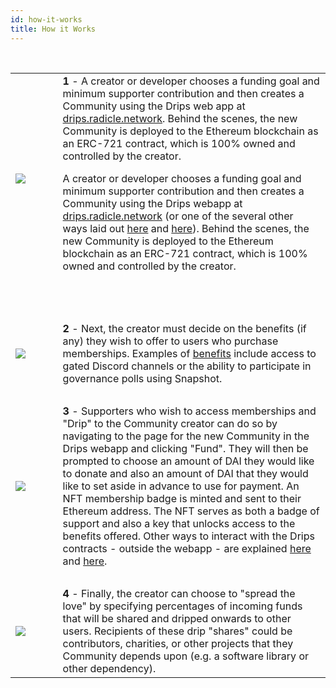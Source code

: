 ```yaml
---
id: how-it-works
title: How it Works
---
```


&nbsp;
<table style="border: 0px;">
<tr style="border: 0px;">
<td style="border: 0px; width: 15%;"><img src="/img/drips_how1.png"></td>
<td style="border: 0px; vertical-align: top;"><b>1</b> - A creator or developer chooses a funding goal and minimum supporter contribution and then creates a Community using the Drips web app at <a href="https://drips.radicle.network/">drips.radicle.network</a>. Behind the scenes, the new Community is deployed to the Ethereum blockchain as an ERC-721 contract, which is 100% owned and controlled by the creator.

A creator or developer chooses a funding goal and minimum supporter contribution and then creates a Community using the Drips webapp at <a href="https://drips.radicle.network/">drips.radicle.network</a> (or one of the several other ways laid out <a href="https://docs.drips.network/accessing-drips.html">here</a> and <a href="https://docs.drips.network/for-developers/technical-overview.html">here</a>). Behind the scenes, the new Community is deployed to the Ethereum blockchain as an ERC-721 contract, which is 100% owned and controlled by the creator.

</td>
</tr>
<tr style="border: 0px;"><td style="border: 0px;"><p>&nbsp;</p></td><td style="border: 0px;"> </td></tr>
<tr style="border: 0px;">
<td style="border: 0px; width: 15%;"><img src="/img/drips_how2.png"></td>
<td style="border: 0px; vertical-align: top;"><b>2</b> - Next, the creator must decide on the benefits (if any) they wish to offer to users who purchase memberships. Examples of <a href="../using-drips/setting-up-benefits.html">benefits<a> include access to gated Discord channels or the ability to participate in governance polls using Snapshot.
</td>
</tr>
<tr style="border: 0px;"><td style="border: 0px;"><br/> </td><td style="border: 0px;"> </td></tr>
<tr style="border: 0px;">
<td style="border: 0px; width: 15%;"><img src="/img/drips_how3.png"></td>
<td style="border: 0px; vertical-align: top;"><b>3</b> - Supporters who wish to access memberships and "Drip" to the Community creator can do so by navigating to the page for the new Community in the Drips webapp and clicking "Fund". They will then be prompted to choose an amount of DAI they would like to donate and also an amount of DAI that they would like to set aside in advance to use for payment. An NFT membership badge is minted and sent to their Ethereum address. The NFT serves as both a badge of support and also a key that unlocks access to the benefits offered. Other ways to interact with the Drips contracts - outside the webapp - are explained <a href="https://docs.drips.network/accessing-drips.html">here</a> and <a href="https://docs.drips.network/for-developers/technical-overview.html">here</a>.
</td>
</tr>
<tr style="border: 0px;"><td style="border: 0px;"><br/> </td><td style="border: 0px;"> </td></tr>
<tr style="border: 0px;">
<td style="border: 0px; width: 15%;"><img src="/img/drips_how4.png"></td>
<td style="border: 0px; vertical-align: top;"><b>4</b> - Finally, the creator can choose to "spread the love" by specifying percentages of incoming funds that will be shared and dripped onwards to other users. Recipients of these drip "shares" could be contributors, charities, or other projects that they Community depends upon (e.g. a software library or other dependency).
</td>
</tr>
</td>
</tr>
</table>



